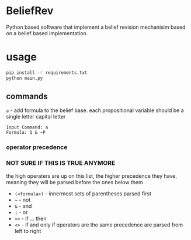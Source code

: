 # BeliefRev
Python based software that implement a belief revision mechanisim based on a belief based implementation.
# usage
```bash
pip install -r requirements.txt
python main.py
```
## commands
`a` - add formula to the belief base. each propositional variable should be a single letter capital letter
```
Input Command: a
Formula: Q & ~P
```
### operator precedence
### NOT SURE IF THIS IS TRUE ANYMORE
the high operaters are up on this list, the higher precedence they have, meaning they will be parsed before the ones below them
- `(<formula>)` - innermost sets of parentheses parsed first
- `~` - not
- `&` - and
- `|` - or
- `>>` - if ... then
- `<>` - if and only if
operators are the same precedence are parsed from left to right
